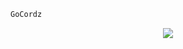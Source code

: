 
```go 
GoCordz 
```

<p align="center">
  <img src="https://user-images.githubusercontent.com/116932476/198799050-e47bae97-de86-4ce4-a6d6-d55b23eb0679.png" />
</p>

